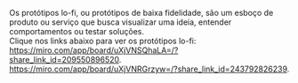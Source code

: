Os protótipos lo-fi, ou protótipos de baixa fidelidade, são um esboço de produto ou serviço que busca visualizar uma ideia, entender comportamentos ou testar soluções.
<br>
Clique nos links abaixo para ver os protótipos lo-fi:
<br>
https://miro.com/app/board/uXjVNSQhaLA=/?share_link_id=209550896520.
https://miro.com/app/board/uXjVNRGrzyw=/?share_link_id=243792826239.

